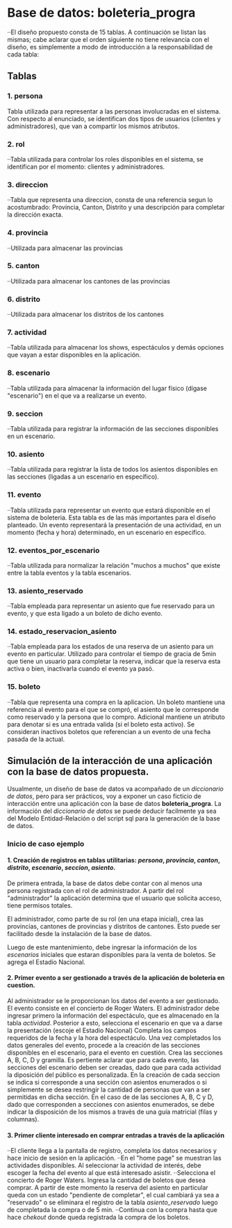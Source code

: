 # Base de datos: boleteria_progra

··El diseño propuesto consta de 15 tablas. A continuación se listan las mismas; cabe aclarar que el orden siguiente
no tiene relevancia con el diseño, es simplemente a modo de introducción a la responsabilidad de cada tabla:

## Tablas
### 1. persona
  Tabla utilizada para representar a las personas involucradas en el sistema. Con respecto al enunciado, se identifican
dos tipos de usuarios (clientes y administradores), que van a compartir los mismos atributos. 

### 2. rol
··Tabla utilizada para controlar los roles disponibles en el sistema, se identifican por el momento: clientes y administradores.

### 3. direccion
··Tabla que representa una direccion, consta de una referencia segun lo acostumbrado: Provincia, Canton, Distrito y una descripción
para completar la dirección exacta.
### 4. provincia
··Utilizada para almacenar las provincias
### 5. canton
··Utilizada para almacenar los cantones de las provincias
### 6. distrito
··Utilizada para almacenar los distritos de los cantones
### 7. actividad
··Tabla utilizada para almacenar los shows, espectáculos y demás opciones que vayan a estar disponibles en la aplicación.
### 8. escenario
··Tabla utilizada para almacenar la información del lugar físico (dígase "escenario") en el que va a realizarse un evento.
### 9. seccion
··Tabla utilizada para registrar la información de las secciones disponibles en un escenario.
### 10. asiento
··Tabla utilizada para registrar la lista de todos los asientos disponibles en las secciones (ligadas a un escenario en específico).
### 11. evento
··Tabla utilizada para representar un evento que estará disponible en el sistema de boleteria. Esta tabla es de las más importantes
para el diseño planteado. Un evento representará la presentación de una actividad, en un momento (fecha y hora) determinado, en un
escenario en especifico.
### 12. eventos_por_escenario
··Tabla utilizada para normalizar la relación "muchos a muchos" que existe entre la tabla eventos y la tabla escenarios.
### 13. asiento_reservado
··Tabla empleada para representar un asiento que fue reservado para un evento, y que esta ligado a un boleto de dicho evento.
### 14. estado_reservacion_asiento
··Tabla empleada para los estados de una reserva de un asiento para un evento en particular. Utilizado para controlar el tiempo de gracia
de 5min que tiene un usuario para completar la reserva, indicar que la reserva esta activa o bien, inactivarla cuando el evento ya pasó.
### 15. boleto
··Tabla que representa una compra en la aplicacion. Un boleto mantiene una referencia al evento para el que se compró, el asiento que le
corresponde como reservado y la persona que lo compro. Adicional mantiene un atributo para denotar si es una entrada valida (si el boleto
esta activo). Se consideran inactivos boletos que referencian a un evento de una fecha pasada de la actual.

## Simulación de la interacción de una aplicación con la base de datos propuesta.

   Usualmente, un diseño de base de datos va acompañado de un _diccionario de datos_, pero para ser prácticos, voy a exponer un caso
ficticio de interacción entre una aplicación con la base de datos __boleteria_progra__.
   La información del _diccionario de datos_ se puede deducir facilmente ya sea del Modelo Entidad-Relación o del script sql para la
generación de la base de datos.

### Inicio de caso ejemplo 
#### 1. Creación de registros en tablas utilitarias: _persona_, _provincia_, _canton_, _distrito_, _escenario_, _seccion_, _asiento_.
De primera entrada, la base de datos debe contar con al menos una persona registrada con el rol de administrador. A partir del rol
"administrador" la aplicación determina que el usuario que solicita acceso, tiene permisos totales.

El administrador, como parte de su rol (en una etapa inicial), crea las provincias, cantones de provincias y distritos de cantones. Esto
puede ser facilitado desde la instalación de la base de datos.

Luego de este mantenimiento, debe ingresar la información de los _escenarios_ iniciales que estaran disponibles para la venta de boletos.
Se agrega el Estadio Nacional.

#### 2. Primer evento a ser gestionado a través de la aplicación de boleteria en cuestion.
   Al administrador se le proporcionan los datos del evento a ser gestionado.
   El evento consiste en el concierto de Roger Waters. El administrador debe ingresar primero la información del espectáculo, que es 
almacenado en la tabla _actividad_. Posterior a esto, selecciona el escenario en que va a darse la presentación (escoje el Estadio
Nacional) Completa los campos requeridos de la fecha y la hora del espectáculo.
Una vez completados los datos generales del evento, procede a la creación de las secciones disponibles en el escenario, para el evento
en cuestión.
   Crea las secciones A, B, C, D y gramilla. Es pertiente aclarar que para cada evento, las secciones del escenario deben ser creadas, dado
que para cada actividad la diposición del público es personalizada.
   En la creación de cada seccion se indica si corresponde a una sección con asientos enumerados o si simplemente se desea restringir la cantidad
de personas que van a ser permitidas en dicha sección.
   En el caso de de las secciones A, B, C y D, dado que corresponden a secciones con asientos enumerados, se debe indicar la disposición de los mismos a través de una guía matricial (filas y columnas).


#### 3. Primer cliente interesado en comprar entradas a través de la aplicación
··El cliente llega a la pantalla de registro, completa los datos necesarios y hace inicio de sesión en la aplicación.
··En el "home page" se muestran las actividades disponibles. Al seleccionar la actividad de interés, debe escoger la fecha del
evento al que está interesado asistir.
··Selecciona el concierto de Roger Waters. Ingresa la cantidad de boletos que desea comprar. A partir de este momento la reserva del asiento en particular queda con un estado "pendiente de completar", el cual cambiará ya sea a "reservado" o se eliminara el registro de la tabla _asiento_reservado_ luego de completada la compra o de 5 min. 
··Continua con la compra hasta que hace _chekout_ donde queda registrada la compra de los boletos.




